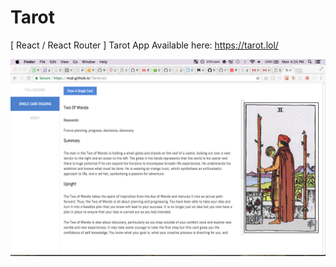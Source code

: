 # Tarot
[ React / React Router ] Tarot App
Available here: https://tarot.lol/

![Tarot](https://raw.githubusercontent.com/NCal/Tarot/master/assets/screenshot.png)

